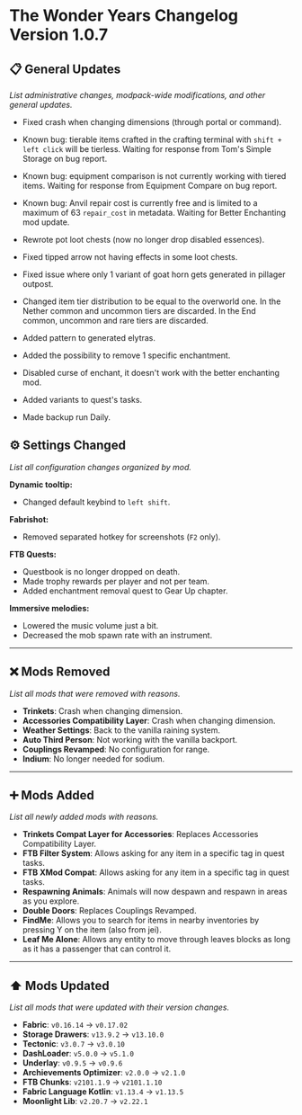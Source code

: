 # The Wonder Years Changelog Version 1.0.7

## 📋 General Updates

*List administrative changes, modpack-wide modifications, and other general updates.*

- Fixed crash when changing dimensions (through portal or command).

- Known bug: tierable items crafted in the crafting terminal with `shift + left click` will be tierless. Waiting for response from Tom's Simple Storage on bug report.
- Known bug: equipment comparison is not currently working with tiered items. Waiting for response from Equipment Compare on bug report.
- Known bug: Anvil repair cost is currently free and is limited to a maximum of 63 `repair_cost` in metadata. Waiting for Better Enchanting mod update.

- Rewrote pot loot chests (now no longer drop disabled essences).
- Fixed tipped arrow not having effects in some loot chests.
- Fixed issue where only 1 variant of goat horn gets generated in pillager outpost.
- Changed item tier distribution to be equal to the overworld one. In the Nether common and uncommon tiers are discarded. In the End common, uncommon and rare tiers are discarded.
- Added pattern to generated elytras.
- Added the possibility to remove 1 specific enchantment.
- Disabled curse of enchant, it doesn't work with the better enchanting mod.

- Added variants to quest's tasks.

- Made backup run Daily.

## ⚙️ Settings Changed

*List all configuration changes organized by mod.*

**Dynamic tooltip:**

- Changed default keybind to `left shift`.

**Fabrishot:**

- Removed separated hotkey for screenshots (`F2` only).

**FTB Quests:**

- Questbook is no longer dropped on death.
- Made trophy rewards per player and not per team.
- Added enchantment removal quest to Gear Up chapter.

**Immersive melodies:**

- Lowered the music volume just a bit.
- Decreased the mob spawn rate with an instrument.

---

## ❌ Mods Removed

*List all mods that were removed with reasons.*

- **Trinkets**: Crash when changing dimension.
- **Accessories Compatibility Layer**: Crash when changing dimension.
- **Weather Settings**: Back to the vanilla raining system.
- **Auto Third Person**: Not working with the vanilla backport.
- **Couplings Revamped**: No configuration for range.
- **Indium**: No longer needed for sodium.

---

## ➕ Mods Added

*List all newly added mods with reasons.*

- **Trinkets Compat Layer for Accessories**: Replaces Accessories Compatibility Layer.
- **FTB Filter System**: Allows asking for any item in a specific tag in quest tasks.
- **FTB XMod Compat**: Allows asking for any item in a specific tag in quest tasks.
- **Respawning Animals**: Animals will now despawn and respawn in areas as you explore.
- **Double Doors**: Replaces Couplings Revamped.
- **FindMe**: Allows you to search for items in nearby inventories by pressing Y on the item (also from jei).
- **Leaf Me Alone**: Allows any entity to move through leaves blocks as long as it has a passenger that can control it.

---

## ⬆️ Mods Updated

*List all mods that were updated with their version changes.*

- **Fabric**: `v0.16.14` → `v0.17.02`
- **Storage Drawers**: `v13.9.2` → `v13.10.0`
- **Tectonic**: `v3.0.7` → `v3.0.10`
- **DashLoader**: `v5.0.0` → `v5.1.0`
- **Underlay**: `v0.9.5` → `v0.9.6`
- **Archievements Optimizer**: `v2.0.0` → `v2.1.0`
- **FTB Chunks**: `v2101.1.9` → `v2101.1.10`
- **Fabric Language Kotlin**: `v1.13.4` → `v1.13.5`
- **Moonlight Lib**: `v2.20.7` → `v2.22.1`

